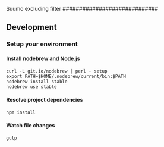 Suumo excluding filter
#############################


Development
----------------

### Setup your environment

#### Install nodebrew and Node.js

    curl -L git.io/nodebrew | perl - setup
    export PATH=$HOME/.nodebrew/current/bin:$PATH
    nodebrew install stable
    nodebrew use stable

#### Resolve project dependencies

    npm install

#### Watch file changes

    gulp
